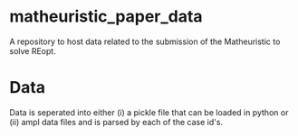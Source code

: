 # matheuristic_paper_data
A repository to host data related to the submission of the Matheuristic to solve REopt.


# Data
Data is seperated into either (i) a pickle file that can be loaded in python or (ii) ampl data files and is parsed by each of the case id's.
